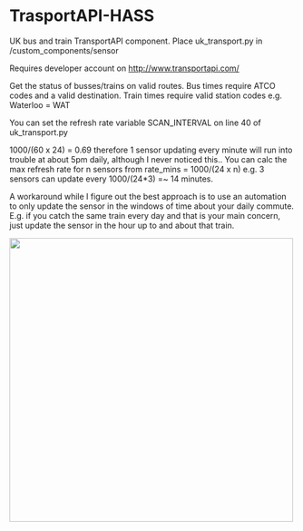 # TrasportAPI-HASS
UK bus and train TransportAPI component. Place uk_transport.py in /custom_components/sensor

Requires developer account on http://www.transportapi.com/

Get the status of busses/trains on valid routes. Bus times require ATCO codes and a valid destination.
Train times require valid station codes e.g. Waterloo = WAT

You can set the refresh rate variable SCAN_INTERVAL on line 40 of uk_transport.py 

1000/(60 x 24) = 0.69 therefore 1 sensor updating every minute will run into trouble at about 5pm daily, although I never noticed this.. You can calc the max refresh rate for n sensors from rate_mins = 1000/(24 x n) e.g. 3 sensors can update every 1000/(24*3) =~ 14 minutes.

A workaround while I figure out the best approach is to use an automation to only update the sensor in the windows of time about your daily commute. E.g. if you catch the same train every day and that is your main concern, just update the sensor in the hour up to and about that train.

<img src="https://github.com/robmarkcole/TrasportAPI-HASS/blob/master/Usage.png" width="500" >
